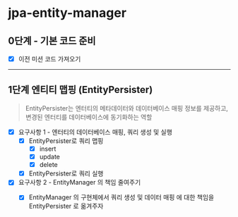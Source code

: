 # jpa-entity-manager


## 0단계 - 기본 코드 준비

- [X] 이전 미션 코드 가져오기

--- 
## 1단계 엔티티 맵핑 (EntityPersister)
> EntityPersister는 엔터티의 메타데이터와 데이터베이스 매핑 정보를 제공하고, 변경된 엔터티를 데이터베이스에 동기화하는 역할

- [X] 요구사항 1 - 엔터티의 데이터베이스 매핑, 쿼리 생성 및 실행
  - [X] EntityPersister로 쿼리 맵핑 
    - [X] insert
    - [X] update
    - [X] delete
  - [X] EntityPersister로 쿼리 실행
- [X] 요구사항 2 - EntityManager 의 책임 줄여주기
  - [X] EntityManager 의 구현체에서 쿼리 생성 및 데이터 매핑 에 대한 책임을 EntityPersister 로 옮겨주자

